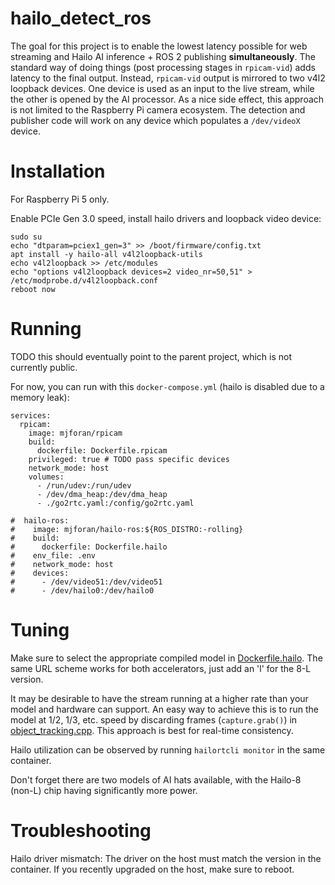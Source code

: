 # hailo_detect_ros

The goal for this project is to enable the lowest latency possible for web streaming and Hailo AI inference + ROS 2 publishing **simultaneously**.
The standard way of doing things (post processing stages in `rpicam-vid`) adds latency to the final output.
Instead, `rpicam-vid` output is mirrored to two v4l2 loopback devices. One device is used as an input to the live stream,
while the other is opened by the AI processor. As a nice side effect, this approach is not limited to the Raspberry Pi camera ecosystem.
The detection and publisher code will work on any device which populates a `/dev/videoX` device.

# Installation
For Raspberry Pi 5 only.

Enable PCIe Gen 3.0 speed, install hailo drivers and loopback video device:
```
sudo su
echo "dtparam=pciex1_gen=3" >> /boot/firmware/config.txt
apt install -y hailo-all v4l2loopback-utils
echo v4l2loopback >> /etc/modules
echo "options v4l2loopback devices=2 video_nr=50,51" > /etc/modprobe.d/v4l2loopback.conf
reboot now
```

# Running
TODO this should eventually point to the parent project, which is not currently public.

For now, you can run with this `docker-compose.yml` (hailo is disabled due to a memory leak):

```
services:
  rpicam:
    image: mjforan/rpicam
    build:
      dockerfile: Dockerfile.rpicam
    privileged: true # TODO pass specific devices
    network_mode: host
    volumes:
      - /run/udev:/run/udev
      - /dev/dma_heap:/dev/dma_heap
      - ./go2rtc.yaml:/config/go2rtc.yaml

#  hailo-ros:
#    image: mjforan/hailo-ros:${ROS_DISTRO:-rolling}
#    build:
#      dockerfile: Dockerfile.hailo
#    env_file: .env
#    network_mode: host
#    devices:
#      - /dev/video51:/dev/video51
#      - /dev/hailo0:/dev/hailo0
```

# Tuning
Make sure to select the appropriate compiled model in [Dockerfile.hailo](Dockerfile.hailo). The same URL scheme works for both accelerators, just add an 'l' for the 8-L version.

It may be desirable to have the stream running at a higher rate than your model and hardware can support. An easy way to achieve this is to run
the model at 1/2, 1/3, etc. speed by discarding frames (`capture.grab()`) in [object_tracking.cpp](hailo_detect_ros/src/object_tracking.cpp).
This approach is best for real-time consistency.

Hailo utilization can be observed by running `hailortcli monitor` in the same container.

Don't forget there are two models of AI hats available, with the Hailo-8 (non-L) chip having significantly more power.

# Troubleshooting
Hailo driver mismatch: The driver on the host must match the version in the container. If you recently upgraded on the host, make sure to reboot.
